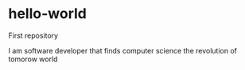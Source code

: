 # hello-world
First repository

I am software developer that finds computer science the revolution of tomorow world
